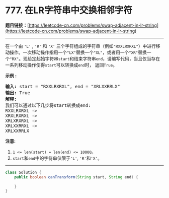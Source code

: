 # 777. 在LR字符串中交换相邻字符

**题目链接：**[https://leetcode-cn.com/problems/swap-adjacent-in-lr-string](https://leetcode-cn.com/problems/swap-adjacent-in-lr-string)

---

<div class="content__1Y2H">
 <div class="notranslate">
  <p>在一个由 <code>'L'</code> , <code>'R'</code> 和 <code>'X'</code> 三个字符组成的字符串（例如<code>"RXXLRXRXL"</code>）中进行移动操作。一次移动操作指用一个<code>"LX"</code>替换一个<code>"XL"</code>，或者用一个<code>"XR"</code>替换一个<code>"RX"</code>。现给定起始字符串<code>start</code>和结束字符串<code>end</code>，请编写代码，当且仅当存在一系列移动操作使得<code>start</code>可以转换成<code>end</code>时， 返回<code>True</code>。</p> 
  <p><strong>示例 :</strong></p> 
  <pre class="language-text"><strong>输入:</strong> start = "RXXLRXRXL", end = "XRLXXRRLX"
<strong>输出:</strong> True
<strong>解释:</strong>
我们可以通过以下几步将start转换成end:
RXXLRXRXL -&gt;
XRXLRXRXL -&gt;
XRLXRXRXL -&gt;
XRLXXRRXL -&gt;
XRLXXRRLX
</pre> 
  <p><strong>注意:</strong></p> 
  <ol> 
   <li><code>1 &lt;= len(start) = len(end) &lt;= 10000</code>。</li> 
   <li><code>start</code>和<code>end</code>中的字符串仅限于<code>'L'</code>, <code>'R'</code>和<code>'X'</code>。</li> 
  </ol> 
 </div>
</div>

---

```java
class Solution {
    public boolean canTransform(String start, String end) {
        
    }
}
```